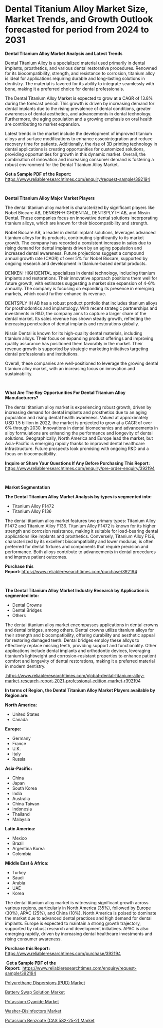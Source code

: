 <p><h1>Dental Titanium Alloy Market Size, Market Trends, and Growth Outlook forecasted for period from 2024 to 2031</h1></p><p><strong>Dental Titanium Alloy Market Analysis and Latest Trends</strong></p>
<p><p>Dental Titanium Alloy is a specialized material used primarily in dental implants, prosthetics, and various dental restorative procedures. Renowned for its biocompatibility, strength, and resistance to corrosion, titanium alloy is ideal for applications requiring durable and long-lasting solutions in dentistry. The material is favored for its ability to integrate seamlessly with bone, making it a preferred choice for dental professionals.</p><p>The Dental Titanium Alloy Market is expected to grow at a CAGR of 13.8% during the forecast period. This growth is driven by increasing demand for dental implants due to the rising prevalence of dental conditions, greater awareness of dental aesthetics, and advancements in dental technology. Furthermore, the aging population and a growing emphasis on oral health are contributing to market expansion. </p><p>Latest trends in the market include the development of improved titanium alloys and surface modifications to enhance osseointegration and reduce recovery time for patients. Additionally, the rise of 3D printing technology in dental applications is creating opportunities for customized solutions, providing opportunities for growth in this dynamic market. Overall, the combination of innovation and increasing consumer demand is fostering a robust environment for the Dental Titanium Alloy Market.</p></p>
<p><strong>Get a Sample PDF of the Report:&nbsp;</strong> <a href="https://www.reliableresearchtimes.com/enquiry/request-sample/392194?utm_campaign=1572&utm_medium=2&utm_source=Github&utm_content=ia&utm_term=26102024&utm_id=dental-titanium-alloy">https://www.reliableresearchtimes.com/enquiry/request-sample/392194</a></p>
<p>&nbsp;</p>
<p><strong>Dental Titanium Alloy Major Market Players</strong></p>
<p><p>The dental titanium alloy market is characterized by significant players like Nobel Biocare AB, DENKEN-HIGHDENTAL, DENTSPLY IH AB, and Nissin Dental. These companies focus on innovative dental solutions incorporating titanium alloys, which are known for their biocompatibility and strength.</p><p>Nobel Biocare AB, a leader in dental implant solutions, leverages advanced titanium alloys for its products, contributing significantly to its market growth. The company has recorded a consistent increase in sales due to rising demand for dental implants driven by an aging population and increased dental awareness. Future projections suggest a compound annual growth rate (CAGR) of over 5% for Nobel Biocare, supported by ongoing research and development in titanium-based dental products.</p><p>DENKEN-HIGHDENTAL specializes in dental technology, including titanium implants and restorations. Their innovative approach positions them well for future growth, with estimates suggesting a market size expansion of 4-6% annually. The company is focusing on expanding its presence in emerging markets, which could further enhance its revenue.</p><p>DENTSPLY IH AB has a robust product portfolio that includes titanium alloys for prosthodontics and implantology. With recent strategic partnerships and investments in R&D, the company aims to capture a larger share of the dental market. Its sales revenue has shown steady growth, reflecting the increasing penetration of dental implants and restorations globally.</p><p>Nissin Dental is known for its high-quality dental materials, including titanium alloys. Their focus on expanding product offerings and improving quality assurance has positioned them favorably in the market. Their revenue growth is supported by strategic marketing initiatives targeting dental professionals and institutions.</p><p>Overall, these companies are well-positioned to leverage the growing dental titanium alloy market, with an increasing focus on innovation and sustainability.</p></p>
<p>&nbsp;</p>
<p><strong>What Are The Key Opportunities For Dental Titanium Alloy Manufacturers?</strong></p>
<p><p>The dental titanium alloy market is experiencing robust growth, driven by increasing demand for dental implants and prosthetics due to an aging population and rising dental health awareness. Valued at approximately USD 1.5 billion in 2022, the market is projected to grow at a CAGR of over 6% through 2030. Innovations in dental biomechanics and advancements in alloy formulations are enhancing the performance and longevity of dental solutions. Geographically, North America and Europe lead the market, but Asia-Pacific is emerging rapidly thanks to improved dental healthcare infrastructure. Future prospects look promising with ongoing R&D and a focus on biocompatibility.</p></p>
<p><strong>Inquire or Share Your Questions If Any Before Purchasing This Report:</strong> <a href="https://www.reliableresearchtimes.com/enquiry/pre-order-enquiry/392194?utm_campaign=1572&utm_medium=2&utm_source=Github&utm_content=ia&utm_term=26102024&utm_id=dental-titanium-alloy">https://www.reliableresearchtimes.com/enquiry/pre-order-enquiry/392194</a></p>
<p>&nbsp;</p>
<p><strong>Market Segmentation</strong></p>
<p><strong>The Dental Titanium Alloy Market Analysis by types is segmented into:</strong></p>
<p><ul><li>Titanium Alloy F1472</li><li>Titanium Alloy F136</li></ul></p>
<p><p>The dental titanium alloy market features two primary types: Titanium Alloy F1472 and Titanium Alloy F136. Titanium Alloy F1472 is known for its higher strength and corrosion resistance, making it suitable for load-bearing dental applications like implants and prosthetics. Conversely, Titanium Alloy F136, characterized by its excellent biocompatibility and lower modulus, is often preferred for dental fixtures and components that require precision and performance. Both alloys contribute to advancements in dental procedures and improve patient outcomes.</p></p>
<p><strong>Purchase this Report:&nbsp;</strong><a href="https://www.reliableresearchtimes.com/purchase/392194?utm_campaign=1572&utm_medium=2&utm_source=Github&utm_content=ia&utm_term=26102024&utm_id=dental-titanium-alloy">https://www.reliableresearchtimes.com/purchase/392194</a></p>
<p>&nbsp;</p>
<p><strong>The Dental Titanium Alloy Market Industry Research by Application is segmented into:</strong></p>
<p><ul><li>Dental Crowns</li><li>Dental Bridges</li><li>Others</li></ul></p>
<p><p>The dental titanium alloy market encompasses applications in dental crowns and dental bridges, among others. Dental crowns utilize titanium alloys for their strength and biocompatibility, offering durability and aesthetic appeal for restoring damaged teeth. Dental bridges employ these alloys to effectively replace missing teeth, providing support and functionality. Other applications include dental implants and orthodontic devices, leveraging titanium’s lightweight and corrosion-resistant properties to enhance patient comfort and longevity of dental restorations, making it a preferred material in modern dentistry.</p></p>
<p><a href="https://www.reliableresearchtimes.com/global-dental-titanium-alloy-market-research-report-2021-professional-edition-market-r392194?utm_campaign=1572&utm_medium=2&utm_source=Github&utm_content=ia&utm_term=26102024&utm_id=dental-titanium-alloy">&nbsp;https://www.reliableresearchtimes.com/global-dental-titanium-alloy-market-research-report-2021-professional-edition-market-r392194</a></p>
<p><strong>In terms of Region, the Dental Titanium Alloy Market Players available by Region are:</strong></p>
<p>
    <p> <strong> North America: </strong>
        <ul>
            <li>United States</li>
            <li>Canada</li>
        </ul>
        </p> 
    <p> <strong> Europe: </strong>
        <ul>
            <li>Germany</li>
            <li>France</li>
            <li>U.K.</li>
            <li>Italy</li>
            <li>Russia</li>
        </ul>
        </p> 
    <p> <strong> Asia-Pacific: </strong>
        <ul>
            <li>China</li>
            <li>Japan</li>
            <li>South Korea</li>
            <li>India</li>
            <li>Australia</li>
            <li>China Taiwan</li>
            <li>Indonesia</li>
            <li>Thailand</li>
            <li>Malaysia</li>
        </ul>
        </p> 
    <p> <strong> Latin America: </strong>
        <ul>
            <li>Mexico</li>
            <li>Brazil</li>
            <li>Argentina Korea</li>
            <li>Colombia</li>
        </ul>
        </p> 
    <p> <strong> Middle East & Africa: </strong>
        <ul>
            <li>Turkey</li>
            <li>Saudi</li>
            <li>Arabia</li>
            <li>UAE</li>
            <li>Korea</li>
        </ul>
    </p>
    </p>
<p><p>The dental titanium alloy market is witnessing significant growth across various regions, particularly in North America (35%), followed by Europe (30%), APAC (25%), and China (10%). North America is poised to dominate the market due to advanced dental practices and high demand for dental implants. Europe is expected to maintain a strong growth trajectory, supported by robust research and development initiatives. APAC is also emerging rapidly, driven by increasing dental healthcare investments and rising consumer awareness.</p></p>
<p><strong>Purchase this Report: </strong><a href="https://www.reliableresearchtimes.com/purchase/392194?utm_campaign=1572&utm_medium=2&utm_source=Github&utm_content=ia&utm_term=26102024&utm_id=dental-titanium-alloy">https://www.reliableresearchtimes.com/purchase/392194</a></p>
<p>&nbsp;<strong>Get a Sample PDF of the Report:&nbsp;&nbsp;</strong><a href="https://www.reliableresearchtimes.com/enquiry/request-sample/392194?utm_campaign=1572&utm_medium=2&utm_source=Github&utm_content=ia&utm_term=26102024&utm_id=dental-titanium-alloy">https://www.reliableresearchtimes.com/enquiry/request-sample/392194</a></p>
<p><strong></strong></p>
<p><p><a href="https://www.linkedin.com/pulse/strategic-market-insights-global-polyurethane-dispersions-g4eec?utm_campaign=1572&utm_medium=2&utm_source=Github&utm_content=ia&utm_term=26102024&utm_id=dental-titanium-alloy">Polyurethane Dispersions (PUD) Market</a></p><p><a href="https://www.linkedin.com/pulse/strategic-forecast-battery-swap-solution-market-growth-trends-dy7jf?utm_campaign=1572&utm_medium=2&utm_source=Github&utm_content=ia&utm_term=26102024&utm_id=dental-titanium-alloy">Battery Swap Solution Market</a></p><p><a href="https://www.linkedin.com/pulse/driving-forces-global-potassium-cyanide-market-trends-or2ic?utm_campaign=1572&utm_medium=2&utm_source=Github&utm_content=ia&utm_term=26102024&utm_id=dental-titanium-alloy">Potassium Cyanide Market</a></p><p><a href="https://www.linkedin.com/pulse/washer-disinfectors-market-size-growth-industry-analysis-pfctf?utm_campaign=1572&utm_medium=2&utm_source=Github&utm_content=ia&utm_term=26102024&utm_id=dental-titanium-alloy">Washer-Disinfectors Market</a></p><p><a href="https://www.linkedin.com/pulse/potassium-benzoate-cas-582-25-2-market-research-report-ri5ac?utm_campaign=1572&utm_medium=2&utm_source=Github&utm_content=ia&utm_term=26102024&utm_id=dental-titanium-alloy">Potassium Benzoate (CAS 582-25-2) Market</a></p></p>